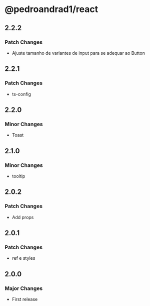 # @pedroandrad1/react

## 2.2.2

### Patch Changes

- Ajuste tamanho de variantes de input para se adequar ao Button

## 2.2.1

### Patch Changes

- ts-config

## 2.2.0

### Minor Changes

- Toast

## 2.1.0

### Minor Changes

- tooltip

## 2.0.2

### Patch Changes

- Add props

## 2.0.1

### Patch Changes

- ref e styles

## 2.0.0

### Major Changes

- First release
